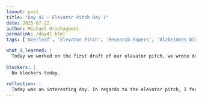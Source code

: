 ```yaml
---
layout: post
title: "Day 41 – Elevator Pitch Day 1"
date: 2025-07-22
author: Michael Orishagbemi
permalink: /day41.html
tags: ['Overleaf', 'Elevator Pitch', 'Research Papers', 'Alzheimers Disease']

what_i_learned: |
  Today we worked on the first draft of our elevator pitch, we wrote down the lines we would say on a shared google doc and we had our high school teacher Mr. Ron help us with practice my timing how long each of us takes to say our own part. After a bit of practice we then recorded our work on a zoom meeting and used our research work as a visual. As a reward for our hard work, Ron brought out his VR headset and this application called 'Flight' so we could mess around in virtual landscapes of the real world. It was a fun time and a nice teambuilding experience that led to many interesting coversations. After we took our lunch break we went back to building our final research paper, I was revising my own paper to make sure all the experiment results were correct while discussing with the group how our final paper would look.
  
blockers: |
  No blockers today.
  
reflection: |
  Today was an interesting day. In regards to the elevator pitch, I feel as though we could do a better job with the pitch then we currently have. From the way I see it, I don't know if the choice to focus on the optimization of machine learning models instead of the disease prediction aspect of it is the right choice. I also don't think our delivery is the cleanest, we all kind of have to rush when we are talking and the information we are divulging feels a bit too technical for an advertistment (though considering this is for people in the industry I guess that isn't too much of a big deal). My main problem though is the lack of creativity, nothing we did isn't something another group could have done. Despite that I think tommorow will be able to add some flair to it after having some time to brainstorm new ideas.
---
```

